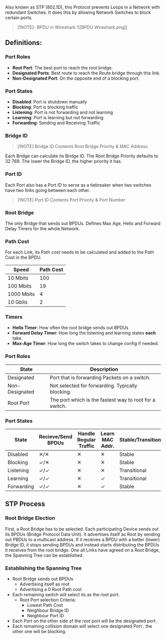Also known as STP (802.1D), this Protocol prevents Loops in a Network with redundant Switches. It does this by allowing Network Switches to block certain ports.

> [!NOTE]- BPDU in Wireshark
> ![[BPDU Wireshark.png]]

## Definitions:
### Port Roles
- **Root Port**: The best port to reach the root bridge.
- **Designated Ports**: Best route to reach the Route bridge through this link.
- **Non-Designated Port**: On the opposite end of a blocking port.

### Port States
- **Disabled**: Port is shutdown manually
- **Blocking**: Port is blocking traffic
- **Listening**: Port is not forwarding and not learning
- **Learning**: Port is learning but not forwarding
- **Forwarding**: Sending and Receiving Traffic

### Bridge ID

> [!NOTE] Bridge ID Contents
> Root Bridge Priority & MAC Address

Each Bridge can calculate its Bridge ID. The Root Bridge Priority defaults to 32 768. The lower the Bridge ID, the higher priority it has.

### Port ID
Each Port also has a Port ID to serve as a tiebreaker when two switches have two links going between each other.

> [!NOTE] Port ID Contents
> Port Priority & Port Number

### Root Bridge
The only Bridge that sends out BPDUs. Defines Max Age, Hello and Forward Delay Timers for the whole Network.

### Path Cost
For each Link, its Path cost needs to be calculated and added to the Path Cost in the BPDU.

| Speed      | Path Cost |
| ---------- | --------- |
| 10 Mbits   | 100       |
| 100 Mbits  | 19        |
| 1000 Mbits | 4         |
| 10 Gbits           | 2          |

### Timers
- **Hello Timer**: How often the root bridge sends out BPDUs
- **Forward Delay Timer**: How long the listening and learning states **each** take.
- **Max-Age Timer**: How long the switch takes to change config if needed.

### Port Roles

| State | Description |
| ---- | ---- |
| Designated | Port that is forwarding Packets on a switch. |
| Non-Designated | Not selected for forwarding. Typically blocking. |
| Root Port | The port which is the fastest way to root for a switch. |

### Port States

| State | Recieve/Send BPDUs | Handle Regular Traffic | Learn MAC Addr. | Stable/Transitional |
| ---- | ---- | ---- | ---- | ---- |
| Disabled | ✕/✕ | ✕ | ✕ | Stable |
| Blocking | ✓/✕ | ✕ | ✕ | Stable |
| Listening | ✓/✓ | ✕ | ✕ | Transitional |
| Learning | ✓/✓ | ✕ | ✓ | Transitional |
| Forwarding | ✓/✓ | ✕ | ✓ | Stable |

## STP Process
### Root Bridge Election
First, a Root Bridge has to be selected. Each participating Device sends out its BPDUs (Bridge Protocol Data Unit). It advertises itself as Root by sending out PBDUs to a multicast address. If it receives a BPDU with a better (lower) Bridge ID, it stops sending BPDUs and instead starts distributing the BPDUs it receives from the root bridge. One all Links have agreed on a Root Bridge, the Spanning Tree can be established.

### Establishing the Spanning Tree
- Root Bridge sends out BPDUs
	- Advertising itself as root
	- Advertising a 0 Root Path cost
- Each remaining switch will select its as the root port.
	- Root Port selection Criteria:
		- Lowest Path Cost
		- Neighbour Bridge ID
		- Neighbour Port ID
- Each Port on the other side of the root port will be the designated port.
- Each remaining collision domain will select one designated Port , the other one will be blocking.
